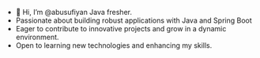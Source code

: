 - 👋 Hi, I’m @abusufiyan Java fresher.
- Passionate about building robust applications with Java and Spring Boot
- Eager to contribute to innovative projects and grow in a dynamic environment.
- Open to learning new technologies and enhancing my skills.








<!---
abusufiyan7518/abusufiyan7518 is a ✨ special ✨ repository because its `README.md` (this file) appears on your GitHub profile.
You can click the Preview link to take a look at your changes.
--->
